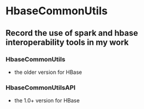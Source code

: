 # HbaseCommonUtils

## Record the use of spark and hbase interoperability tools in my work

### HbaseCommonUtils

* the older version for HBase

### HbaseCommonUtilsAPI

* the 1.0+ version for HBase

### 
